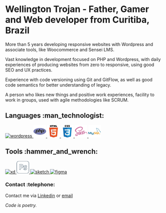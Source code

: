 <h1>Wellington Trojan - Father, Gamer and Web developer from Curitiba, Brazil</h1>

<p>More than 5 years developing responsive websites with Wordpress and associate tools, like Woocommerce and Sensei LMS.</p>
<p>Vast knowledge in development focused on PHP and Wordpress, with daily experiences of producing websites from zero to responsive, using good SEO and UX practices.</p>
<p>Experience with code versioning using Git and GitFlow, as well as good code semantics for better understanding of legacy.</p>
<p>A person who likes new things and positive work experiences, facility to work in groups, used with agile methodologies like SCRUM.</p>

<h2 align="left">Languages :man_technologist:</h2>
<p align="left"> 
<a href="https://wordpress.org" target="_blank"> <img src="https://cdn.iconscout.com/icon/free/png-512/wordpress-35-569289.png" alt="wordpress" width="40" height="40"/> </a> 
<a href="https://www.php.net" target="_blank"> <img src="https://raw.githubusercontent.com/devicons/devicon/master/icons/php/php-original.svg" alt="php" width="40" height="40"/> </a> 
<a href="https://www.w3.org/html/" target="_blank"> <img src="https://raw.githubusercontent.com/devicons/devicon/master/icons/html5/html5-original-wordmark.svg" alt="html5" width="40" height="40"/> </a> 
<a href="https://www.w3schools.com/css/" target="_blank"> <img src="https://raw.githubusercontent.com/devicons/devicon/master/icons/css3/css3-original-wordmark.svg" alt="css3" width="40" height="40"/> </a> 
<a href="https://sass-lang.com" target="_blank"> <img src="https://raw.githubusercontent.com/devicons/devicon/master/icons/sass/sass-original.svg" alt="sass" width="40" height="40"/> </a> 
<a href="https://www.mysql.com/" target="_blank"> <img src="https://raw.githubusercontent.com/devicons/devicon/master/icons/mysql/mysql-original-wordmark.svg" alt="mysql" width="40" height="40"/> </a> 
</p>
<h2 align="left">Tools	:hammer_and_wrench:</h2>
<a href="https://www.adobe.com/products/xd.html" target="_blank"> <img src="https://cdn.worldvectorlogo.com/logos/adobe-xd.svg" alt="xd" width="40" height="40"/> </a>
<a href="https://www.photoshop.com/en" target="_blank"> <img src="https://raw.githubusercontent.com/devicons/devicon/master/icons/photoshop/photoshop-line.svg" alt="photoshop" width="40" height="40"/> </a> 
<a href="https://www.sketch.com/" target="_blank"> <img src="https://www.vectorlogo.zone/logos/sketchapp/sketchapp-icon.svg" alt="sketch" width="40" height="40"/> </a> 
<a href="https://www.figma.com/" target="_blank"> <img src="https://www.vectorlogo.zone/logos/figma/figma-icon.svg" alt="figma" width="40" height="40"/> </a>

<h3 align="left">Contact :telephone:</h3>
<p>Contact me via <a href="https://www.linkedin.com/in/welltrojan/" target="_BLANK">Linkedin</a> or <a href="mailto:wellingtontrojan@gmail.com" target="_BLANK">email</a></p> 

<em>Code is poetry.</em>
